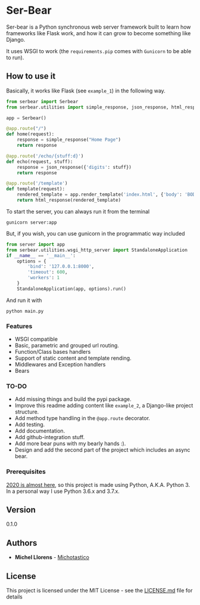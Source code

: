 # Ser-Bear

Ser-bear is a Python synchronous web server framework built to learn how frameworks like Flask work, and how it can grow to become something like Django.

It uses WSGI to work (the `requirements.pip` comes with `Gunicorn` to be able to run).

## How to use it

Basically, it works like Flask (see `example_1`) in the following way.

```python
from serbear import Serbear
from serbear.utilities import simple_response, json_response, html_response

app = Serbear()

@app.route("/")
def home(request):
    response = simple_response("Home Page")
    return response

@app.route('/echo/{stuff:d}')
def echo(request, stuff):
    response = json_response({'digits': stuff})
    return response

@app.route('/template')
def template(request):
    rendered_template = app.render_template('index.html', {'body': 'BODY'})
    return html_response(rendered_template)
```

To start the server, you can always run it from the terminal 
```
gunicorn server:app
```

But, if you wish, you can use gunicorn in the programmatic way included

```python
from server import app
from serbear.utilities.wsgi_http_server import StandaloneApplication
if __name__ == '__main__':
    options = {
        'bind': '127.0.0.1:8000',
        'timeout': 600,
        'workers': 1
    }
    StandaloneApplication(app, options).run()
```

And run it with 
```
python main.py
```

### Features
 * WSGI compatible
 * Basic, parametric and grouped url routing.
 * Function/Class bases handlers
 * Support of static content and template rending.
 * Middlewares and Exception handlers
 * Bears

### TO-DO
 * Add missing things and build the pypi package.
 * Improve this readme adding content like `example_2`, a Django-like project structure.
 * Add method type handling in the `@app.route` decorator.
 * Add testing.
 * Add documentation.
 * Add github-integration stuff.
 * Add more bear puns with my bearly hands :).
 * Design and add the second part of the project which includes an async bear.


### Prerequisites
[2020 is almost here](https://pythonclock.org/), so this project is made using Python, A.K.A. Python 3. In a personal way I use Python 3.6.x and 3.7.x.


## Version

0.1.0

## Authors

* **Michel Llorens** - [Michotastico](https://github.com/Michotastico)


## License

This project is licensed under the MIT License - see the [LICENSE.md](LICENSE) file for details
